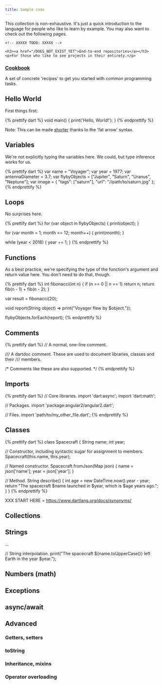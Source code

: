 ```yaml
---
title: Sample code
---
```


This collection is non-exhaustive. It's just a quick 
introduction to the language for people who like to learn by example. You may
also want to check out the following pages.

<div class="card-grid">
  <div class="card">
  
    <!-- XXXXX TODO: XXXXX -->
    
    <h3><a href="/DOES_NOT_EXIST_YET">End-to-end repositories</a></h3>
    <p>For those who like to see projects in their entirety.</p>
  </div>
  <div class="card">
    <h3><a href="/DOES NOT EXIST">Cookbook</a></h3>
    <p>
      A set of concrete 'recipes' to get you started with common programming
      tasks.
    </p>
  </div>
</div>

## Hello World

First things first:

{% prettify dart %}
void main() {
  print('Hello, World!');
}
{% endprettify %}

Note: This can be made [shorter](https://gist.github.com/filiph/8a5e3e845acdafe2ea928fd257a46859) 
thanks to the 'fat arrow' syntax.

## Variables

We're not explicitly typing the variables here. We could, but type inference works for us.

{% prettify dart %}
var name = "Voyager";
var year = 1977;
var antennaDiameter = 3.7;
var flybyObjects = ["Jupiter", "Saturn", "Uranus", "Neptune"];
var image = {
  "tags": ["saturn"],
  "url": "//path/to/saturn.jpg"
};
{% endprettify %}

## Loops

No surprises here.

{% prettify dart %}
for (var object in flybyObjects) {
  print(object);
}

for (var month = 1; month <= 12; month++) {
  print(month);
}

while (year < 2016) {
  year += 1;
}
{% endprettify %}

## Functions

As a best practice, we're specifying the type of the function's argument and return value here. You don't need to do that, though.

{% prettify dart %}
int fibonacci(int n) {
  if (n == 0 || n == 1) return n;
  return fib(n - 1) + fib(n - 2);
}

var result = fibonacci(20);

void report(String object) => print("Voyager flew by $object."));

flybyObjects.forEach(report);
{% endprettify %}


## Comments

{% prettify dart %}
// A normal, one-line comment.

/// A dartdoc comment. These are used to document libraries, classes and their
/// members.

/* Comments like these are also supported. */
{% endprettify %}

## Imports

{% prettify dart %}
// Core libraries.
import 'dart:async';
import 'dart:math';

// Packages.
import 'package:angular2/angular2.dart';

// Files.
import 'path/to/my_other_file.dart';
{% endprettify %}

## Classes

{% prettify dart %}
class Spacecraft {
  String name;
  int year;
  
  // Constructor, including syntactic sugar for assignment to members.
  Spacecraft(this.name, this.year);
  
  // Named constructor.
  Spacecraft.fromJson(Map json) {
    name = json['name'];
    year = json['year'];
  }
  
  // Method.
  String describe() {
    int age = new DateTime.now().year - year;
    return "The spacecraft $name launched in $year, which is $age years ago.";
  }
}
{% endprettify %}

XXX START HERE = https://www.dartlang.org/docs/synonyms/

## Collections

## Strings


...

// String interpolation.
print("The spacecraft ${name.toUpperCase()} left Earth in the year $year.");

## Numbers (math)

## Exceptions

## async/await

## Advanced


### Getters, setters

### toString

### Inheritance, mixins

### Operator overloading